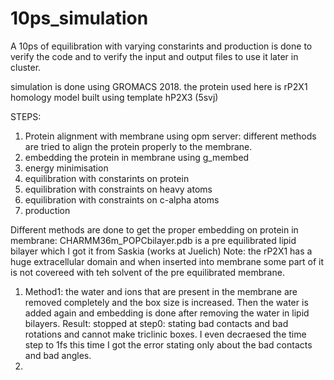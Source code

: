 # 10ps_simulation
A 10ps of equilibration with varying constarints and production is done to verify the code and to verify the input and output files to use it later in cluster.

simulation is done using GROMACS 2018. the protein used here is rP2X1 homology model built using template hP2X3 (5svj)

STEPS: 
1) Protein alignment with membrane using opm server: different methods are tried to align the protein properly to the membrane.
2) embedding the protein in membrane using g_membed
3) energy minimisation
4) equilibration with constarints on protein
5) equilibration with constraints on heavy atoms
6) equilibration with constraints on c-alpha atoms
7) production

Different methods are done to get the proper embedding on protein in membrane: CHARMM36m_POPCbilayer.pdb is a pre equilibrated lipid bilayer which I got it from Saskia (works at Juelich)
Note: the rP2X1 has a huge extracellular domain and when inserted into membrane some part of it is not covereed with teh solvent of the pre equilibrated membrane.
1) Method1: the water and ions that are present in the membrane are removed completely and the box size is increased. Then the water is added again and embedding is done after removing the water in lipid bilayers. Result: stopped at step0: stating bad contacts and bad rotations and cannot make triclinic boxes. I even decraesed the time step to 1fs this time I got the error stating only about the bad contacts and bad angles.
3) 
